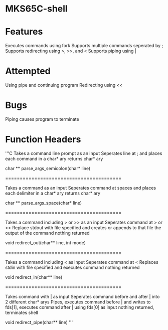 # MKS65C-shell

# Features
Executes commands using fork
Supports multiple commands seperated by ;
Supports redirecting using >, >>, and <
Supports piping using |

# Attempted
Using pipe and continuing program
Redirecting using <<

# Bugs
Piping causes program to terminate

# Function Headers
'''C
Takes a command line prompt as an input
Seperates line at ; and places each command in a char* ary
returns char* ary

char ** parse_args_semicolon(char* line)

========================================

Takes a command as an input
Seperates command at spaces and places each delimiter in a char* ary
returns char* ary

char ** parse_args_space(char* line)

========================================

Takes a command including > or >> as an input
Seperates command at > or >>
Replace stdout with file specified and creates or appends to that file the output of the command
nothing returned

void redirect_out(char** line, int mode)

========================================

Takes a command including < as input
Seperates command at <
Replaces stdin with file specified and executes command
nothing returned

void redirect_in(char** line)

========================================

Takes command with | as input
Seperates command before and after | into 2 different char* arys
Pipes, executes command before | and writes to fds[1], executes command after | using fds[0] as input
nothing returned, terminates shell

void redirect_pipe(char** line)
'''
